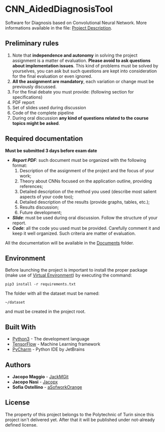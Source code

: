 # CNN_AidedDiagnosisTool
Software for Diagnosis based on Convolutional Neural Network.
More informations available in the file: [Project Description](ProjectDescription.pdf).

## Preliminary rules
1. Note that **independence and autonomy** in solving the project assignment is a matter of evaluation. **Please avoid to ask questions about implementation issues**. This kind of problems must be solved by yourselves, you can ask but such questions are kept into consideration for the final evaluation or even ignored.
2. **All the assignment are mandatory**, each variation or change must be previously discussed.
3. For the final debate you must provide: (following section for specifications)
  1. PDF report
  2. Set of slides used during discussion
  3. Code of the complete pipeline
4. During oral discussion **any kind of questions related to the course topics might be asked**.

## Required documentation
**Must be submitted 3 days before exam date**
* **_Report PDF_**: such document must be organized with the following format:
  1. Description of the assignment of the project and the focus of your work;
  2. Theory about CNNs focused on the application outline, providing references;
  3. Detailed description of the method you used (describe most salient aspects of your code too);
  4. Detailed description of the results (provide graphs, tables, etc.);
  5. Results discussion;
  6. Future development;
* **_Slide_**: must be used during oral discussion. Follow the structure of your report.
* **_Code_**: all the code you used must be provided. Carefully comment it and keep it well organized. Such criteria are matter of evaluation.

All the documentation will be available in the [Documents](documents/) folder.

## Environment
Before launching the project is important to install the proper package (make use of [Virtual Environment](https://realpython.com/python-virtual-environments-a-primer/)) by executing the command:
```
pip3 install -r requirements.txt
```
The folder with all the dataset must be named:
```
~/dataset
```
and must be created in the project root.

## Built With

* [Python3](https://www.python.org/) - The development language
* [TensorFlow](https://www.tensorflow.org/) - Machine Learning framework
* [PyCharm](https://www.jetbrains.com/pycharm/) - Python IDE by JetBrains

## Authors
* **Jacopo Maggio** - [JackMGit](https://github.com/JackMGit)
* **Jacopo Nasi** - [Jacopx](https://github.com/Jacopx)
* **Sofia Ostellino** - [aSofworkOrange](https://github.com/aSofworkOrange)

## License

The property of this project belongs to the Polytechnic of Turin since this project isn't delivered yet. After that it will be published under not-already defined license.
